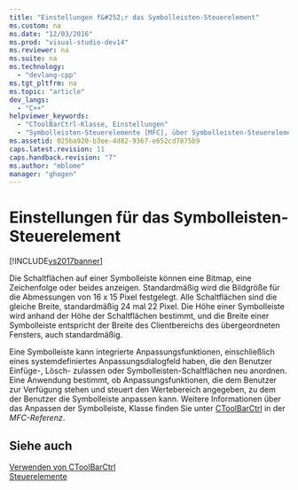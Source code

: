 ```yaml
---
title: "Einstellungen f&#252;r das Symbolleisten-Steuerelement"
ms.custom: na
ms.date: "12/03/2016"
ms.prod: "visual-studio-dev14"
ms.reviewer: na
ms.suite: na
ms.technology: 
  - "devlang-cpp"
ms.tgt_pltfrm: na
ms.topic: "article"
dev_langs: 
  - "C++"
helpviewer_keywords: 
  - "CToolBarCtrl-Klasse, Einstellungen"
  - "Symbolleisten-Steuerelemente [MFC], über Symbolleisten-Steuerelemente"
ms.assetid: 025ba920-b3ee-4d82-9367-e652cd7875b9
caps.latest.revision: 11
caps.handback.revision: "7"
ms.author: "mblome"
manager: "ghogen"
---
```

# Einstellungen f&#252;r das Symbolleisten-Steuerelement
[!INCLUDE[vs2017banner](../assembler/inline/includes/vs2017banner.md)]

Die Schaltflächen auf einer Symbolleiste können eine Bitmap, eine Zeichenfolge oder beides anzeigen.  Standardmäßig wird die Bildgröße für die Abmessungen von 16 x 15 Pixel festgelegt.  Alle Schaltflächen sind die gleiche Breite, standardmäßig 24 mal 22 Pixel.  Die Höhe einer Symbolleiste wird anhand der Höhe der Schaltflächen bestimmt, und die Breite einer Symbolleiste entspricht der Breite des Clientbereichs des übergeordneten Fensters, auch standardmäßig.  
  
 Eine Symbolleiste kann integrierte Anpassungsfunktionen, einschließlich eines systemdefiniertes Anpassungsdialogfeld haben, die den Benutzer Einfüge\-, Lösch\- zulassen oder Symbolleisten\-Schaltflächen neu anordnen.  Eine Anwendung bestimmt, ob Anpassungsfunktionen, die dem Benutzer zur Verfügung stehen und steuert den Wertebereich angegeben, zu dem der Benutzer die Symbolleiste anpassen kann.  Weitere Informationen über das Anpassen der Symbolleiste, Klasse finden Sie unter [CToolBarCtrl](../mfc/reference/ctoolbarctrl-class.md) in der *MFC\-Referenz*.  
  
## Siehe auch  
 [Verwenden von CToolBarCtrl](../mfc/using-ctoolbarctrl.md)   
 [Steuerelemente](../mfc/controls-mfc.md)